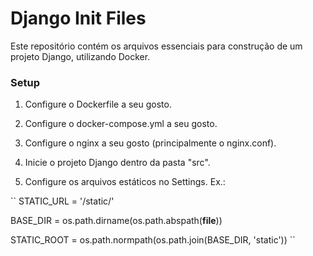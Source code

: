 # Django Init Files

Este repositório contém os arquivos essenciais para construção de um projeto Django, utilizando Docker.

### Setup

1. Configure o Dockerfile a seu gosto.

2. Configure o docker-compose.yml a seu gosto.

3. Configure o nginx a seu gosto (principalmente o nginx.conf).

4. Inicie o projeto Django dentro da pasta "src".

5. Configure os arquivos estáticos no Settings. Ex.:

``
STATIC_URL = '/static/'

BASE_DIR = os.path.dirname(os.path.abspath(__file__))

STATIC_ROOT = os.path.normpath(os.path.join(BASE_DIR, 'static'))
``
